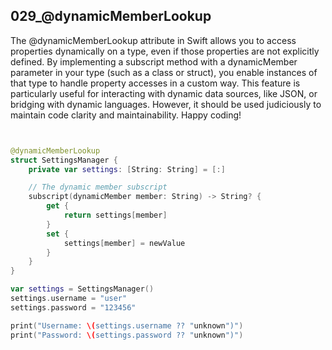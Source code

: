 ## 029_@dynamicMemberLookup

The @dynamicMemberLookup attribute in Swift allows you to access properties dynamically on a type, even if those properties are not explicitly defined. By implementing a subscript method with a dynamicMember parameter in your type (such as a class or struct), you enable instances of that type to handle property accesses in a custom way. This feature is particularly useful for interacting with dynamic data sources, like JSON, or bridging with dynamic languages. However, it should be used judiciously to maintain code clarity and maintainability. Happy coding!

```swift


@dynamicMemberLookup
struct SettingsManager {
    private var settings: [String: String] = [:]

    // The dynamic member subscript
    subscript(dynamicMember member: String) -> String? {
        get {
            return settings[member]
        }
        set {
            settings[member] = newValue
        }
    }
}

var settings = SettingsManager()
settings.username = "user"
settings.password = "123456"

print("Username: \(settings.username ?? "unknown")")
print("Password: \(settings.password ?? "unknown")")

```